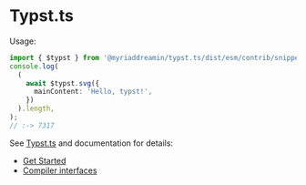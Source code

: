 # Typst.ts

Usage:

```typescript
import { $typst } from '@myriaddreamin/typst.ts/dist/esm/contrib/snippet.mjs';
console.log(
  (
    await $typst.svg({
      mainContent: 'Hello, typst!',
    })
  ).length,
);
// :-> 7317
```

See [Typst.ts](https://github.com/Myriad-Dreamin/typst.ts) and documentation for details:

- [Get Started](https://myriad-dreamin.github.io/typst.ts/cookery/get-started.html)
- [Compiler interfaces](https://myriad-dreamin.github.io/typst.ts/cookery/guide/compilers.html)
